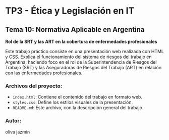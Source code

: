 # TP3 - Ética y Legislación en IT

## Tema 10: Normativa Aplicable en Argentina  
**Rol de la SRT y las ART en la cobertura de enfermedades profesionales**

Este trabajo práctico consiste en una presentación web realizada con HTML y CSS. Explica el funcionamiento del sistema de riesgos del trabajo en Argentina, haciendo foco en el rol de la Superintendencia de Riesgos del Trabajo (SRT) y las Aseguradoras de Riesgos del Trabajo (ART) en relación con las enfermedades profesionales.

### Archivos del proyecto:
- `index.html`: Contiene el contenido del trabajo en formato web.
- `styles.css`: Define los estilos visuales de la presentación.
- `README.md`: Este archivo, con la descripción general del trabajo.

### Autor:
oliva jazmin
